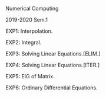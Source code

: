 Numerical Computing 

2019-2020 Sem.1

EXP1:  Interpolation.

EXP2:  Integral.

EXP3:  Solving Linear Equations.[ELIM.]

EXP4:  Solving Linear Equations.[ITER.]

EXP5:  EIG of Matrix.

EXP6:  Ordinary Differential Equations.
